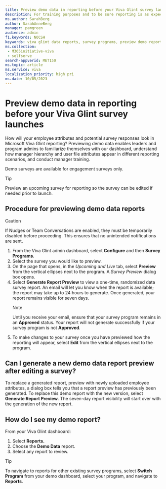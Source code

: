 ```yaml
---
title: Preview demo data in reporting before your Viva Glint survey launches
description: For training purposes and to be sure reporting is as expected, admins can use demo data to preview reporting prior to a survey launch.
ms.author: SarahBerg
author: SarahAnneBerg
manager: pamgreen
audience: admin
f1.keywords: NOCSH
keywords: viva glint data reports, survey programs, preview demo reports
ms.collection: 
 - M365initiative-viva
 - selfserve
search-appverid: MET150
ms.topic: article
ms.service: viva
localization_priority: high pri
ms.date: 10/05/2023
---
```


# Preview demo data in reporting before your Viva Glint survey launches

How will your employee attributes and potential survey responses look in Microsoft Viva Glint reporting? Previewing demo data enables leaders and program admins to familiarize themselves with our dashboard, understand how manager hierarchy and user file attributes appear in different reporting scenarios, and conduct manager training.

Demo surveys are available for engagement surveys only.

>[!TIP]
> Preview an upcoming survey for reporting so the survey can be edited if needed prior to launch.

## Procedure for previewing demo data reports

>[!CAUTION]
> If Nudges or Team Conversations are enabled, they must be temporarily disabled before proceeding. This ensures that no unintended notifications are sent.

1. From the Viva Glint admin dashboard, select **Configure** and then **Survey Programs.**
2. Select the survey you would like to preview.
3. On the page that opens, in the _Upcoming and Live_ tab, select **Preview** from the vertical ellipses next to the program. A _Survey Preview_ dialog box opens.
4. Select **Generate Report Preview** to view a one-time, randomized data survey report. An email will let you know when the report is available; the report may take up to 24 hours to generate. Once generated, your report remains visible for seven days.
     >[!NOTE]
     > Until you receive your email, ensure that your survey program remains in an **Approved** status. Your report will not generate successfully if your survey program is not **Approved**.
5. To make changes to your survey once you have previewed how the reporting will appear, select **Edit** from the vertical ellipses next to the program.

## Can I generate a new demo data report preview after editing a survey?

To replace a generated report, preview with newly uploaded employee attributes, a dialog box tells you that a report preview has previously been generated. To replace this demo report with the new version, select **Generate Report Preview**. The seven-day report visibility will start over with the generation of the new report.

## How do I see my demo report?

From your Viva Glint dashboard:

1. Select **Reports.**
2. Choose the **Demo Data** report.
3. Select any report to review.

>[!TIP]
> To navigate to reports for other existing survey programs, select **Switch Program** from your demo dashboard, select your program, and navigate to **Reports**.